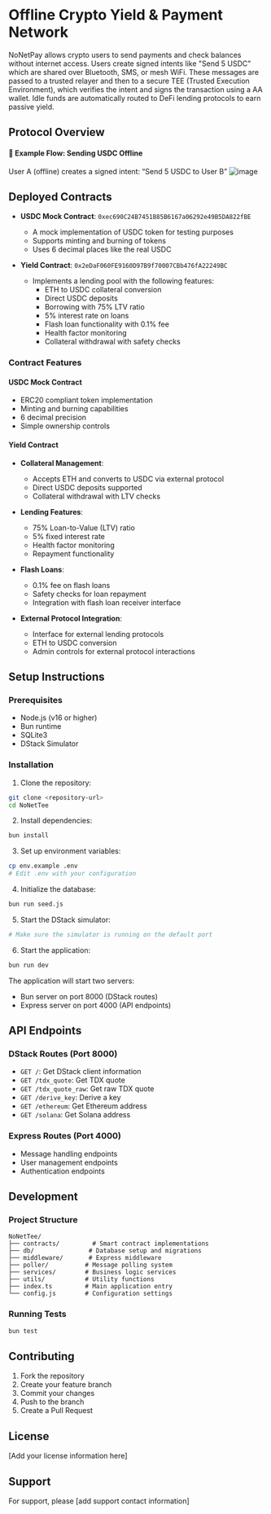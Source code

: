# Offline Crypto Yield & Payment Network

NoNetPay allows crypto users to send payments and check balances without internet access. Users create signed intents like "Send 5 USDC" which are shared over Bluetooth, SMS, or mesh WiFi. These messages are passed to a trusted relayer and then to a secure TEE (Trusted Execution Environment), which verifies the intent and signs the transaction using a AA wallet. Idle funds are automatically routed to DeFi lending protocols to earn passive yield.

## Protocol Overview

#### 🧬 Example Flow: Sending USDC Offline
User A (offline) creates a signed intent:
“Send 5 USDC to User B”
![image](https://github.com/user-attachments/assets/4c607b27-dad5-4dab-bcab-c05c9a6608f8)

## Deployed Contracts

- **USDC Mock Contract**: `0xec690C24B7451B85B6167a06292e49B5DA822fBE`
  - A mock implementation of USDC token for testing purposes
  - Supports minting and burning of tokens
  - Uses 6 decimal places like the real USDC

- **Yield Contract**: `0x2eDaF060FE9160D97B9f70007CBb476fA22249BC`
  - Implements a lending pool with the following features:
    - ETH to USDC collateral conversion
    - Direct USDC deposits
    - Borrowing with 75% LTV ratio
    - 5% interest rate on loans
    - Flash loan functionality with 0.1% fee
    - Health factor monitoring
    - Collateral withdrawal with safety checks

### Contract Features

#### USDC Mock Contract
- ERC20 compliant token implementation
- Minting and burning capabilities
- 6 decimal precision
- Simple ownership controls

#### Yield Contract
- **Collateral Management**:
  - Accepts ETH and converts to USDC via external protocol
  - Direct USDC deposits supported
  - Collateral withdrawal with LTV checks

- **Lending Features**:
  - 75% Loan-to-Value (LTV) ratio
  - 5% fixed interest rate
  - Health factor monitoring
  - Repayment functionality

- **Flash Loans**:
  - 0.1% fee on flash loans
  - Safety checks for loan repayment
  - Integration with flash loan receiver interface

- **External Protocol Integration**:
  - Interface for external lending protocols
  - ETH to USDC conversion
  - Admin controls for external protocol interactions

## Setup Instructions

### Prerequisites

- Node.js (v16 or higher)
- Bun runtime
- SQLite3
- DStack Simulator

### Installation

1. Clone the repository:
```bash
git clone <repository-url>
cd NoNetTee
```

2. Install dependencies:
```bash
bun install
```

3. Set up environment variables:
```bash
cp env.example .env
# Edit .env with your configuration
```

4. Initialize the database:
```bash
bun run seed.js
```

5. Start the DStack simulator:
```bash
# Make sure the simulator is running on the default port
```

6. Start the application:
```bash
bun run dev
```

The application will start two servers:
- Bun server on port 8000 (DStack routes)
- Express server on port 4000 (API endpoints)

## API Endpoints

### DStack Routes (Port 8000)

- `GET /`: Get DStack client information
- `GET /tdx_quote`: Get TDX quote
- `GET /tdx_quote_raw`: Get raw TDX quote
- `GET /derive_key`: Derive a key
- `GET /ethereum`: Get Ethereum address
- `GET /solana`: Get Solana address

### Express Routes (Port 4000)

- Message handling endpoints
- User management endpoints
- Authentication endpoints

## Development

### Project Structure

```
NoNetTee/
├── contracts/         # Smart contract implementations
├── db/               # Database setup and migrations
├── middleware/       # Express middleware
├── poller/          # Message polling system
├── services/        # Business logic services
├── utils/           # Utility functions
├── index.ts         # Main application entry
└── config.js        # Configuration settings
```

### Running Tests

```bash
bun test
```

## Contributing

1. Fork the repository
2. Create your feature branch
3. Commit your changes
4. Push to the branch
5. Create a Pull Request

## License

[Add your license information here]

## Support

For support, please [add support contact information]
